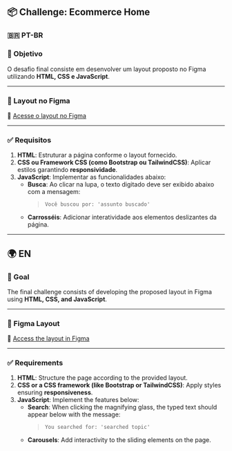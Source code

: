 ## 📦 Challenge: Ecommerce Home

### 🇧🇷 PT-BR

### 📝 Objetivo

O desafio final consiste em desenvolver um layout proposto no Figma utilizando **HTML, CSS e JavaScript**.

---

### 🎨 Layout no Figma

🔗 [Acesse o layout no Figma](https://www.figma.com/design/NsuWd0lNMP7tOBkM9yLsl5/innovation-class--Copy-?node-id=13-673&p=f&t=58U2zvLGuFK7grcq-0)

---

### ✅ Requisitos

1. **HTML**: Estruturar a página conforme o layout fornecido.  
2. **CSS ou Framework CSS (como Bootstrap ou TailwindCSS)**: Aplicar estilos garantindo **responsividade**.  
3. **JavaScript**: Implementar as funcionalidades abaixo:
   - **Busca**: Ao clicar na lupa, o texto digitado deve ser exibido abaixo com a mensagem:
     > `Você buscou por: 'assunto buscado'`
   - **Carrosséis**: Adicionar interatividade aos elementos deslizantes da página.

---

## 🌍 EN

### 📝 Goal

The final challenge consists of developing the proposed layout in Figma using **HTML, CSS, and JavaScript**.

---

### 🎨 Figma Layout

🔗 [Access the layout in Figma](https://www.figma.com/design/NsuWd0lNMP7tOBkM9yLsl5/innovation-class--Copy-?node-id=13-673&p=f&t=58U2zvLGuFK7grcq-0)

---

### ✅ Requirements

1. **HTML**: Structure the page according to the provided layout.  
2. **CSS or a CSS framework (like Bootstrap or TailwindCSS)**: Apply styles ensuring **responsiveness**.  
3. **JavaScript**: Implement the features below:
   - **Search**: When clicking the magnifying glass, the typed text should appear below with the message:
     > `You searched for: 'searched topic'`
   - **Carousels**: Add interactivity to the sliding elements on the page.


